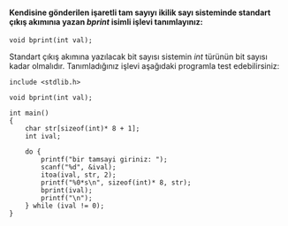 #### Kendisine gönderilen işaretli tam sayıyı ikilik sayı sisteminde standart çıkış akımınıa yazan _bprint_ isimli işlevi tanımlayınız:

```
void bprint(int val);
```
Standart çıkış akımına yazılacak bit sayısı sistemin _int_ türünün bit sayısı kadar olmalıdır.
Tanımladığınız işlevi aşağıdaki programla test edebilirsiniz:

```
include <stdlib.h>
 
void bprint(int val);
 
int main()
{
	char str[sizeof(int)* 8 + 1];
	int ival;
 
	do {
		printf("bir tamsayi giriniz: ");
		scanf("%d", &ival);
		itoa(ival, str, 2);
		printf("%0*s\n", sizeof(int)* 8, str);
		bprint(ival);
		printf("\n");
	} while (ival != 0);
}
```
